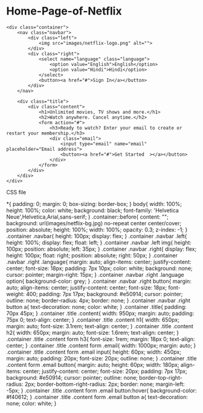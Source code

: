 # Home-Page-of-Netflix

<!DOCTYPE html>
<html lang="en">

<head>
    <meta charset="UTF-8">
    <meta http-equiv="X-UA-Compatible" content="IE=edge">
    <meta name="viewport" content="width=device-width, initial-scale=1.0">
    <link rel="stylesheet" href="Netflix.css">
    <title>Netflix India - Watch TV Shows Online, Watch Movies Online</title>
</head>
<body>

    <div class="container">
        <nav class="navbar">
            <div class="left">
                <img src="images/netflix-logo.png" alt="">
            </div>
            <div class="right">
                <select name="language" class="language">
                    <option value="English">English</option>
                    <option value="Hindi">Hindi</option>
                </select>
                <button><a href="#">Sign In</a></button>
            </div>
        </nav>

        <div class="title">
            <div class="content">
                <h1>Unlimited movies, TV shows and more.</h1>
                <h2>Watch anywhere. Cancel anytime.</h2>
                <form action="#">
                    <h3>Ready to watch? Enter your email to create or restart your membership.</h3>
                    <div class="email">
                        <input type="email" name="email" placeholder="Email address">
                        <button><a href="#">Get Started  ></a></button>
                    </div>
                </form>
            </div>
        </div>
    </div>
</body>
</html>




CSS file

*{
    padding: 0;
    margin: 0;
    box-sizing: border-box;
}
body{
    width: 100%;
    height: 100%;
    color: white;
    background: black;
    font-family: 'Helvetica Neue',Helvetica,Arial,sans-serif;
}
.container::before{
    content: "";
    background: url(images/netflix-bg.jpg) no-repeat center center/cover;
    position: absolute;
    height: 100%;
    width: 100%;
    opacity: 0.3;
    z-index: -1;
}
.container .navbar{
    height: 100px;
    display: flex;
}
.container .navbar .left{
    height: 100%;
    display: flex;
    float: left;
}
.container .navbar .left img{
    height: 100px;
    position: absolute;
    left: 35px;
}
.container .navbar .right{
    display: flex;
    height: 100px;
    float: right;
    position: absolute;
    right: 50px;
}
.container .navbar .right .language{
    margin: auto;
    align-items: center;
    justify-content: center;
    font-size: 18px;
    padding: 7px 10px;
    color: white;
    background: none;
    cursor: pointer;
    margin-right: 15px;
}
.container .navbar .right .language option{
    background-color: grey;
}
.container .navbar .right button{
    margin: auto;
    align-items: center;
    justify-content: center;
    font-size: 18px;
    font-weight: 400;
    padding: 7px 17px;
    background: #e50914;
    cursor: pointer;
    outline: none;
    border-radius: 4px;
    border: none;
}
.container .navbar .right button a{
    text-decoration: none;
    color: white;
}
.container .title{
    padding: 70px 45px;
}
.container .title .content{
    width: 950px;
    margin: auto;
    padding: 75px 0;
    text-align: center;
}
.container .title .content h1{
    width: 650px;
    margin: auto;
    font-size: 3.1rem;
    text-align: center;
}
.container .title .content h2{
    width: 650px;
    margin: auto;
    font-size: 1.6rem;
    text-align: center;
}
.container .title .content form h3{
    font-size: 1rem;
    margin: 18px 0;
    text-align: center;
}
.container .title .content form .email{
    width: 1000px;
    margin: auto;
}
.container .title .content form .email input{
    height: 60px;
    width: 450px;
    margin: auto;
    padding: 20px;
    font-size: 20px;
    outline: none;
}
.container .title .content form .email button{
    margin: auto;
    height: 60px;
    width: 180px;
    align-items: center;
    justify-content: center;
    font-size: 20px;
    padding: 7px 17px;
    background: #e50914;
    cursor: pointer;
    outline: none;
    border-top-right-radius: 2px;
    border-bottom-right-radius: 2px;
    border: none;
    margin-left: -5px;
}
.container .title .content form .email button:hover{
    background-color: #f40612;
}
.container .title .content form .email button a{
    text-decoration: none;
    color: white;
}


